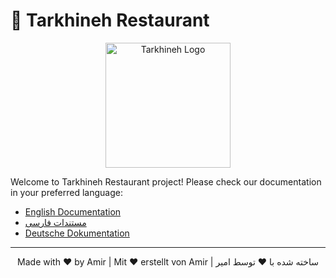 # 🌿 Tarkhineh Restaurant

<div align="center">
  <img src="./src/assets/images/logo.png" alt="Tarkhineh Logo" width="200"/>
</div>

Welcome to Tarkhineh Restaurant project! Please check our documentation in your preferred language:

- [English Documentation](./README_ENG.md)
- [مستندات فارسی](./README_FA.md)
- [Deutsche Dokumentation](./README_DE.md)

---

<div align="center">
  Made with ❤️ by Amir | Mit ❤️ erstellt von Amir | ساخته شده با ❤️ توسط امیر
</div>
